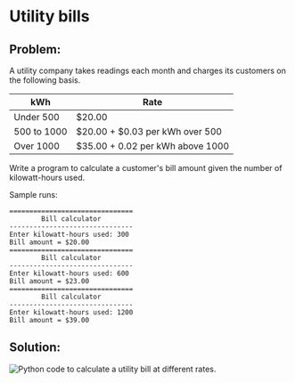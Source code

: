 # Utility bills

## Problem:

A utility company takes readings each month and charges its customers on the following basis.

| kWh	    |   Rate |
|-----------|-----------------------------------|
| Under 500   | $20.00 |
| 500 to 1000 | $20.00 + $0.03 per kWh over 500 |
| Over 1000   | $35.00 + 0.02 per kWh above 1000 |


Write a program to calculate a customer's bill amount given the number of kilowatt-hours used.

Sample runs:

    ===============================
            Bill calculator
    -------------------------------
    Enter kilowatt-hours used: 300
    Bill amount = $20.00
    ===============================
            Bill calculator
    -------------------------------
    Enter kilowatt-hours used: 600
    Bill amount = $23.00
    ===============================
            Bill calculator
    -------------------------------
    Enter kilowatt-hours used: 1200
    Bill amount = $39.00

## Solution:

![Python code to calculate a utility bill at different
rates.](16_utility_bills.py.png)
